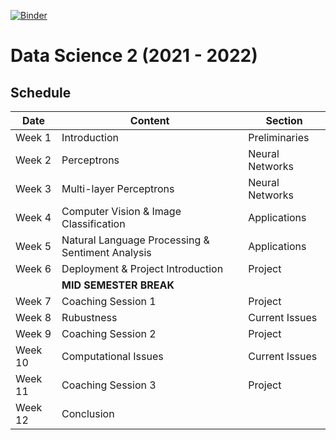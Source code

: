 [![Binder](https://mybinder.org/badge_logo.svg)](https://mybinder.org/v2/gh/tristanvandevelde/datascience2/master)


# Data Science 2 (2021 - 2022)


## Schedule



| Date          | Content                                          | Section                  | 
| ------------- | -------------                                    | -------------            |
| Week 1        | Introduction                                     | Preliminaries            |
| Week 2        | Perceptrons                                      | Neural Networks          |
| Week 3        | Multi-layer Perceptrons                          | Neural Networks          |
| Week 4        | Computer Vision & Image Classification           | Applications             |
| Week 5        | Natural Language Processing & Sentiment Analysis | Applications             |
| Week 6        | Deployment & Project Introduction                | Project                  |
|               | **MID SEMESTER BREAK**                           |                          |
| Week 7        | Coaching Session 1                               | Project                  |
| Week 8        | Rubustness                                       | Current Issues           |
| Week 9        | Coaching Session 2                               | Project                  |
| Week 10       | Computational Issues                             | Current Issues           |
| Week 11       | Coaching Session 3                               | Project                  |
| Week 12       | Conclusion                                       |                          |

<!--

## Project

Students choose one of the following projects:
-->

